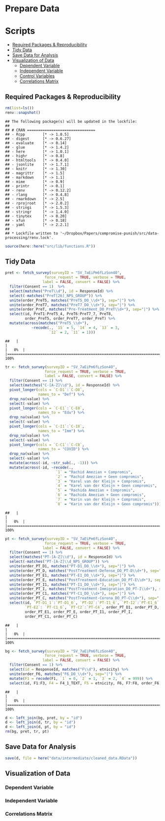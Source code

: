 Prepare Data
================

# Scripts

  - [Required Packages &
    Reproducibility](#required-packages-&-reproducibility)
  - [Tidy Data](#tidy-data)
  - [Save Data for Analysis](#save-data-for-analysis)
  - [Visualization of Data](#visualization-of-data)
      - [Dependent Variable](#dependent-variable)
      - [Independent Variable](#independent-variable)
      - [Control Variables](#control-variables)
      - [Correlations Matrix](#correlations-matrix)

## Required Packages & Reproducibility

``` r
rm(list=ls())
renv::snapshot()
```

    ## The following package(s) will be updated in the lockfile:
    ## 
    ## # CRAN ===============================
    ## - Rcpp        [* -> 1.0.5]
    ## - digest      [* -> 0.6.27]
    ## - evaluate    [* -> 0.14]
    ## - glue        [* -> 1.4.2]
    ## - here        [* -> 1.0.1]
    ## - highr       [* -> 0.8]
    ## - htmltools   [* -> 0.4.0]
    ## - jsonlite    [* -> 1.7.1]
    ## - knitr       [* -> 1.30]
    ## - magrittr    [* -> 1.5]
    ## - markdown    [* -> 1.1]
    ## - mime        [* -> 0.9]
    ## - printr      [* -> 0.1]
    ## - renv        [* -> 0.12.2]
    ## - rlang       [* -> 0.4.8]
    ## - rmarkdown   [* -> 2.5]
    ## - rprojroot   [* -> 2.0.2]
    ## - stringi     [* -> 1.5.3]
    ## - stringr     [* -> 1.4.0]
    ## - tinytex     [* -> 0.20]
    ## - xfun        [* -> 0.18]
    ## - yaml        [* -> 2.2.1]
    ## 
    ## * Lockfile written to '~/Dropbox/Papers/compromise-punish/src/data-processing/renv.lock'.

``` r
source(here::here("src/lib/functions.R"))
```

## Tidy Data

``` r
pret <- fetch_survey(surveyID = "SV_7aEiPm6fLzSon4O",
                  force_request = TRUE, verbose = TRUE,
                 label = FALSE, convert = FALSE) %>%
  filter(Consent == 1)  %>%
  select(matches("PreT\\d"), id = ResponseId) %>%
  select(-matches("PreT[26]_NPS_GROUP")) %>%
  unite(order_PreT5, matches("PreT5_DO_\\d+"), sep="|") %>%
  unite(order_PreT7, matches("PreT7_DO_\\d+"), sep="|") %>%
  unite(order_PreT, matches("Pre-Treatment_DO_PreT\\d+"), sep="|") %>%
  select(id, PreT1:PreT5_4, PreT6:PreT7_7, PreT8, 
         order_PreT5, order_PreT7, order_PreT) %>%
  mutate(across(matches("PreT5_\\d+"), 
            ~recode(., `15` = 5, `14` = 4, `13` = 3,
                    `12` = 2, `11` = 1))) 
```

    ##   |                                                                              |                                                                      |   0%  |                                                                              |======================================================================| 100%

``` r
tr <- fetch_survey(surveyID = "SV_7aEiPm6fLzSon4O",
                  force_request = TRUE, verbose = TRUE,
                  label = FALSE, convert = FALSE) %>%
  filter(Consent == 1) %>%
  select(matches("C-[A-Z]\\d"), id = ResponseId) %>%
  pivot_longer(cols = `C-D1`:`C-D8`,
               names_to = "Def") %>%
  drop_na(value) %>%
  select(-value) %>%
  pivot_longer(cols = `C-E1`:`C-E8`,
               names_to = "Edu") %>%
  drop_na(value) %>%
  select(-value) %>%
  pivot_longer(cols = `C-I1`:`C-I8`,
               names_to = "Imm") %>%
  drop_na(value) %>%
  select(-value) %>%
  pivot_longer(cols = `C-C1`:`C-C8`,
               names_to = "COVID") %>%
  drop_na(value) %>%
  select(-value) %>%
  mutate(across(-id, ~str_sub(., -1))) %>%
  mutate(across(-id, ~recode(.,
                       `1` = "Rachid Amezian + Compromis",
                       `2` = "Rachid Amezian + Geen compromis",
                       `3` = "Karel van der Kleijn + Compromis",
                       `4` = "Karel van der Kleijn + Geen compromis",
                       `5` = "Rachida Amezian + Compromis",
                       `6` = "Rachida Amezian + Geen compromis",
                       `7` = "Karin van der Kleijn + Compromis",
                       `8` = "Karin van der Kleijn + Geen compromis")))
```

    ##   |                                                                              |                                                                      |   0%  |                                                                              |======================================================================| 100%

``` r
pt <- fetch_survey(surveyID = "SV_7aEiPm6fLzSon4O",
                  force_request = TRUE, verbose = TRUE,
                 label = FALSE, convert = FALSE) %>%
  filter(Consent == 1) %>%
  select(matches("PT-[A-Z]\\d"), id = ResponseId) %>%
  select(-matches("PT-[A-Z]\\d_NPS_GROUP")) %>%
  unite(order_PT_D1, matches("PT-D1_DO_\\d+"), sep="|") %>%
  unite(order_PT_D, matches("PostTreatment-Defense_DO_PT-D\\d+"), sep="|") %>%
  unite(order_PT_E1, matches("PT-E1_DO_\\d+"), sep="|") %>%
  unite(order_PT_E, matches("PostTreatment-Education_DO_PT-E\\d+"), sep="|") %>%
  unite(order_PT_I1, matches("PT-I1_DO_\\d+"), sep="|") %>%
  unite(order_PT_I, matches("PostTreatment-Immigration_DO_PT-I\\d+"), sep="|") %>%
  unite(order_PT_C1, matches("PT-C1_DO_\\d+"), sep="|") %>%
  unite(order_PT_C, matches("PostTreatment-Corona_DO_PT-C\\d+"), sep="|") %>%
  select(id, `PT-D1_1`:`PT-D1_6`, `PT-D2`:`PT-I1_6`, `PT-I2`:`PT-E1_6`, 
         `PT-E2`: `PT-C1_6`, `PT-C2`:`PT-C4`, order_PT_D1, order_PT_D,
         order_PT_E1, order_PT_E, order_PT_I1, order_PT_I, 
         order_PT_C1, order_PT_C)
```

    ##   |                                                                              |                                                                      |   0%  |                                                                              |======================================================================| 100%

``` r
bg <- fetch_survey(surveyID = "SV_7aEiPm6fLzSon4O",
                  force_request = TRUE, verbose = TRUE,
                 label = FALSE, convert = FALSE) %>%
  filter(Consent == 1) %>%
  select(id = ResponseId, matches("F\\d"), etnicity) %>%
  unite(order_F6, matches("F6_DO_\\d+"), sep="|") %>%
  mutate(F1 = recode(F1, `1` = 0, `2` = 1, `3` = 2, `4` = 999)) %>%
  select(id, F1:F3, F4 = F4_1_TEXT, F5 = etnicity, F6, F7:F8, order_F6)
```

    ##   |                                                                              |                                                                      |   0%  |                                                                              |======================================================================| 100%

``` r
d <- left_join(bg, pret, by = "id")
d <- left_join(d, tr, by = "id")
d <- left_join(d, pt, by = "id")
rm(bg, pret, tr, pt)
```

## Save Data for Analysis

``` r
save(d, file = here("data/intermediate/cleaned_data.RData"))
```

## Visualization of Data

### Dependent Variable

### Independent Variable

### Correlations Matrix
